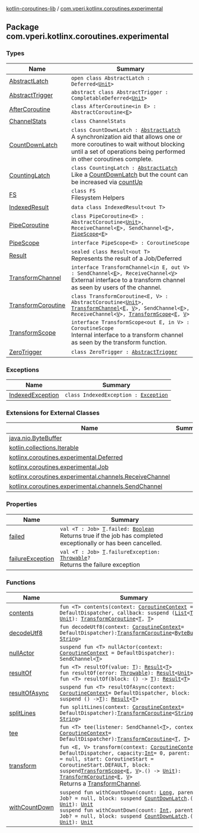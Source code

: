 [kotlin-coroutines-lib](../index.md) / [com.vperi.kotlinx.coroutines.experimental](./index.md)

## Package com.vperi.kotlinx.coroutines.experimental

### Types

| Name | Summary |
|---|---|
| [AbstractLatch](-abstract-latch/index.md) | `open class AbstractLatch : Deferred<`[`Unit`](https://kotlinlang.org/api/latest/jvm/stdlib/kotlin/-unit/index.html)`>` |
| [AbstractTrigger](-abstract-trigger/index.md) | `abstract class AbstractTrigger : CompletableDeferred<`[`Unit`](https://kotlinlang.org/api/latest/jvm/stdlib/kotlin/-unit/index.html)`>` |
| [AfterCoroutine](-after-coroutine/index.md) | `class AfterCoroutine<in E> : AbstractCoroutine<`[`E`](-after-coroutine/index.md#E)`>` |
| [ChannelStats](-channel-stats/index.md) | `class ChannelStats` |
| [CountDownLatch](-count-down-latch/index.md) | `class CountDownLatch : `[`AbstractLatch`](-abstract-latch/index.md)<br>A synchronization aid that allows one or more coroutines to wait without blocking until a set of operations being performed in other coroutines complete. |
| [CountingLatch](-counting-latch/index.md) | `class CountingLatch : `[`AbstractLatch`](-abstract-latch/index.md)<br>Like a [CountDownLatch](-count-down-latch/index.md) but the count can be increased via [countUp](-counting-latch/count-up.md) |
| [FS](-f-s/index.md) | `class FS`<br>Filesystem Helpers |
| [IndexedResult](-indexed-result/index.md) | `data class IndexedResult<out T>` |
| [PipeCoroutine](-pipe-coroutine/index.md) | `class PipeCoroutine<E> : AbstractCoroutine<`[`Unit`](https://kotlinlang.org/api/latest/jvm/stdlib/kotlin/-unit/index.html)`>, ReceiveChannel<`[`E`](-pipe-coroutine/index.md#E)`>, SendChannel<`[`E`](-pipe-coroutine/index.md#E)`>, `[`PipeScope`](-pipe-scope/index.md)`<`[`E`](-pipe-coroutine/index.md#E)`>` |
| [PipeScope](-pipe-scope/index.md) | `interface PipeScope<E> : CoroutineScope` |
| [Result](-result/index.md) | `sealed class Result<out T>`<br>Represents the result of a Job/Deferred |
| [TransformChannel](-transform-channel.md) | `interface TransformChannel<in E, out V> : SendChannel<`[`E`](-transform-channel.md#E)`>, ReceiveChannel<`[`V`](-transform-channel.md#V)`>`<br>External interface to a transform channel as seen by users of the channel. |
| [TransformCoroutine](-transform-coroutine/index.md) | `class TransformCoroutine<E, V> : AbstractCoroutine<`[`Unit`](https://kotlinlang.org/api/latest/jvm/stdlib/kotlin/-unit/index.html)`>, `[`TransformChannel`](-transform-channel.md)`<`[`E`](-transform-coroutine/index.md#E)`, `[`V`](-transform-coroutine/index.md#V)`>, SendChannel<`[`E`](-transform-coroutine/index.md#E)`>, ReceiveChannel<`[`V`](-transform-coroutine/index.md#V)`>, `[`TransformScope`](-transform-scope/index.md)`<`[`E`](-transform-coroutine/index.md#E)`, `[`V`](-transform-coroutine/index.md#V)`>` |
| [TransformScope](-transform-scope/index.md) | `interface TransformScope<out E, in V> : CoroutineScope`<br>Internal interface to a transform channel as seen by the transform function. |
| [ZeroTrigger](-zero-trigger/index.md) | `class ZeroTrigger : `[`AbstractTrigger`](-abstract-trigger/index.md) |

### Exceptions

| Name | Summary |
|---|---|
| [IndexedException](-indexed-exception/index.md) | `class IndexedException : `[`Exception`](https://kotlinlang.org/api/latest/jvm/stdlib/kotlin/-exception/index.html) |

### Extensions for External Classes

| Name | Summary |
|---|---|
| [java.nio.ByteBuffer](java.nio.-byte-buffer/index.md) |  |
| [kotlin.collections.Iterable](kotlin.collections.-iterable/index.md) |  |
| [kotlinx.coroutines.experimental.Deferred](kotlinx.coroutines.experimental.-deferred/index.md) |  |
| [kotlinx.coroutines.experimental.Job](kotlinx.coroutines.experimental.-job/index.md) |  |
| [kotlinx.coroutines.experimental.channels.ReceiveChannel](kotlinx.coroutines.experimental.channels.-receive-channel/index.md) |  |
| [kotlinx.coroutines.experimental.channels.SendChannel](kotlinx.coroutines.experimental.channels.-send-channel/index.md) |  |

### Properties

| Name | Summary |
|---|---|
| [failed](failed.md) | `val <T : Job> `[`T`](failed.md#T)`.failed: `[`Boolean`](https://kotlinlang.org/api/latest/jvm/stdlib/kotlin/-boolean/index.html)<br>Returns true if the job has completed exceptionally or has been cancelled. |
| [failureException](failure-exception.md) | `val <T : Job> `[`T`](failure-exception.md#T)`.failureException: `[`Throwable`](https://kotlinlang.org/api/latest/jvm/stdlib/kotlin/-throwable/index.html)`?`<br>Returns the failure exception |

### Functions

| Name | Summary |
|---|---|
| [contents](contents.md) | `fun <T> contents(context: `[`CoroutineContext`](https://kotlinlang.org/api/latest/jvm/stdlib/kotlin.coroutines.experimental/-coroutine-context/index.html)` = DefaultDispatcher, callback: suspend (`[`List`](https://kotlinlang.org/api/latest/jvm/stdlib/kotlin.collections/-list/index.html)`<`[`T`](contents.md#T)`>) -> `[`Unit`](https://kotlinlang.org/api/latest/jvm/stdlib/kotlin/-unit/index.html)`): `[`TransformCoroutine`](-transform-coroutine/index.md)`<`[`T`](contents.md#T)`, `[`T`](contents.md#T)`>` |
| [decodeUtf8](decode-utf8.md) | `fun decodeUtf8(context: `[`CoroutineContext`](https://kotlinlang.org/api/latest/jvm/stdlib/kotlin.coroutines.experimental/-coroutine-context/index.html)` = DefaultDispatcher): `[`TransformCoroutine`](-transform-coroutine/index.md)`<`[`ByteBuffer`](http://docs.oracle.com/javase/6/docs/api/java/nio/ByteBuffer.html)`, `[`String`](https://kotlinlang.org/api/latest/jvm/stdlib/kotlin/-string/index.html)`>` |
| [nullActor](null-actor.md) | `suspend fun <T> nullActor(context: `[`CoroutineContext`](https://kotlinlang.org/api/latest/jvm/stdlib/kotlin.coroutines.experimental/-coroutine-context/index.html)` = DefaultDispatcher): SendChannel<`[`T`](null-actor.md#T)`>` |
| [resultOf](result-of.md) | `fun <T> resultOf(value: `[`T`](result-of.md#T)`): `[`Result`](-result/index.md)`<`[`T`](result-of.md#T)`>`<br>`fun resultOf(error: `[`Throwable`](https://kotlinlang.org/api/latest/jvm/stdlib/kotlin/-throwable/index.html)`): `[`Result`](-result/index.md)`<`[`Unit`](https://kotlinlang.org/api/latest/jvm/stdlib/kotlin/-unit/index.html)`>`<br>`fun <T> resultOf(block: () -> `[`T`](result-of.md#T)`): `[`Result`](-result/index.md)`<`[`T`](result-of.md#T)`>` |
| [resultOfAsync](result-of-async.md) | `suspend fun <T> resultOfAsync(context: `[`CoroutineContext`](https://kotlinlang.org/api/latest/jvm/stdlib/kotlin.coroutines.experimental/-coroutine-context/index.html)` = DefaultDispatcher, block: suspend () -> `[`T`](result-of-async.md#T)`): `[`Result`](-result/index.md)`<`[`T`](result-of-async.md#T)`>` |
| [splitLines](split-lines.md) | `fun splitLines(context: `[`CoroutineContext`](https://kotlinlang.org/api/latest/jvm/stdlib/kotlin.coroutines.experimental/-coroutine-context/index.html)` = DefaultDispatcher): `[`TransformCoroutine`](-transform-coroutine/index.md)`<`[`String`](https://kotlinlang.org/api/latest/jvm/stdlib/kotlin/-string/index.html)`, `[`String`](https://kotlinlang.org/api/latest/jvm/stdlib/kotlin/-string/index.html)`>` |
| [tee](tee.md) | `fun <T> tee(listener: SendChannel<`[`T`](tee.md#T)`>, context: `[`CoroutineContext`](https://kotlinlang.org/api/latest/jvm/stdlib/kotlin.coroutines.experimental/-coroutine-context/index.html)` = DefaultDispatcher): `[`TransformCoroutine`](-transform-coroutine/index.md)`<`[`T`](tee.md#T)`, `[`T`](tee.md#T)`>` |
| [transform](transform.md) | `fun <E, V> transform(context: `[`CoroutineContext`](https://kotlinlang.org/api/latest/jvm/stdlib/kotlin.coroutines.experimental/-coroutine-context/index.html)` = DefaultDispatcher, capacity: `[`Int`](https://kotlinlang.org/api/latest/jvm/stdlib/kotlin/-int/index.html)` = 0, parent: Job? = null, start: CoroutineStart = CoroutineStart.DEFAULT, block: suspend `[`TransformScope`](-transform-scope/index.md)`<`[`E`](transform.md#E)`, `[`V`](transform.md#V)`>.() -> `[`Unit`](https://kotlinlang.org/api/latest/jvm/stdlib/kotlin/-unit/index.html)`): `[`TransformCoroutine`](-transform-coroutine/index.md)`<`[`E`](transform.md#E)`, `[`V`](transform.md#V)`>`<br>Returns a [TransformChannel](-transform-channel.md). |
| [withCountDown](with-count-down.md) | `suspend fun withCountDown(count: `[`Long`](https://kotlinlang.org/api/latest/jvm/stdlib/kotlin/-long/index.html)`, parent: Job? = null, block: suspend `[`CountDownLatch`](-count-down-latch/index.md)`.() -> `[`Unit`](https://kotlinlang.org/api/latest/jvm/stdlib/kotlin/-unit/index.html)`): `[`Unit`](https://kotlinlang.org/api/latest/jvm/stdlib/kotlin/-unit/index.html)<br>`suspend fun withCountDown(count: `[`Int`](https://kotlinlang.org/api/latest/jvm/stdlib/kotlin/-int/index.html)`, parent: Job? = null, block: suspend `[`CountDownLatch`](-count-down-latch/index.md)`.() -> `[`Unit`](https://kotlinlang.org/api/latest/jvm/stdlib/kotlin/-unit/index.html)`): `[`Unit`](https://kotlinlang.org/api/latest/jvm/stdlib/kotlin/-unit/index.html) |
